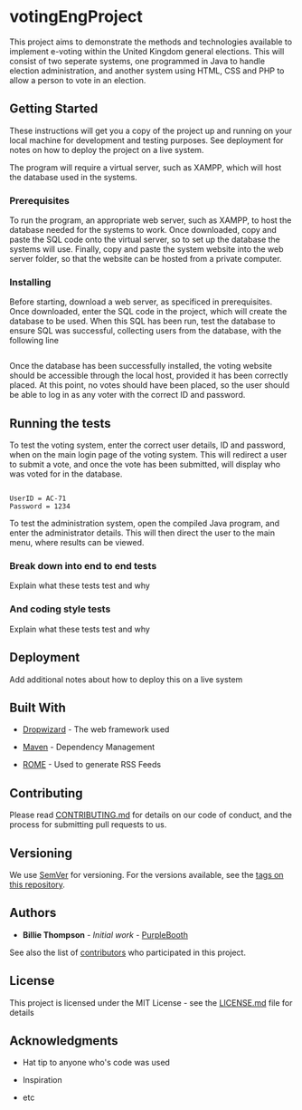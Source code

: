 # votingEngProject
This project aims to demonstrate the methods and technologies available to
implement e-voting within the United Kingdom general elections. This will
consist of two seperate systems, one programmed in Java to handle election
administration, and another system using HTML, CSS and PHP to allow a person
to vote in an election.

## Getting Started


These instructions will get you a copy of the project up and running on your
local machine for development and testing purposes. See deployment for notes 
on how to deploy the project on a live system.


The program will require a virtual server, such as XAMPP, which will host the
database used in the systems.

### Prerequisites


To run the program, an appropriate web server, such as XAMPP, to host the
database needed for the systems to work. Once downloaded, copy and paste
the SQL code onto the virtual server, so to set up the database the systems
will use.
 Finally, copy and paste the system website into the web server
folder, so that the website can be hosted from a private computer.


### Installing


Before starting, download a web server, as specificed in prerequisites. Once
downloaded, enter the SQL code in the project, which will create the database to
be used. When this SQL has been run, test the database to ensure SQL was successful,
collecting users from the database, with the following line
```Select * from voter
```



Once the database has been successfully installed, the voting website should be
accessible through the local host, provided it has been correctly placed. At this
point, no votes should have been placed, so the user should be able to log in as
any voter with the correct ID and password.




## Running the tests


To test the voting system, enter the correct user details, ID and password, when on
the main login page of the voting system. This will redirect a user to submit a vote,
and once the vote has been submitted, will display who was voted for in the database.
```

UserID = AC-71
Password = 1234
```




To test the administration system, open the compiled Java program, and enter the
administrator details. This will then direct the user to the main menu, where results
can be viewed.


### Break down into end to end tests


Explain what these tests test and why





### And coding style tests


Explain what these tests test and why



## Deployment


Add additional notes about how to deploy this on a live system



## Built With


* [Dropwizard](http://www.dropwizard.io/1.0.2/docs/) - The web framework used

* [Maven](https://maven.apache.org/) - Dependency Management

* [ROME](https://rometools.github.io/rome/) - Used to generate RSS Feeds

## Contributing



Please read [CONTRIBUTING.md](https://gist.github.com/PurpleBooth/b24679402957c63ec426) for details on our code of conduct, and the process for submitting pull requests to us.



## Versioning


We use [SemVer](http://semver.org/) for versioning. For the versions available, see the [tags on this repository](https://github.com/your/project/tags). 



## Authors


* **Billie Thompson** - *Initial work* - [PurpleBooth](https://github.com/PurpleBooth)



See also the list of [contributors](https://github.com/your/project/contributors) who participated in this project.



## License


This project is licensed under the MIT License - see the [LICENSE.md](LICENSE.md) file for details


## Acknowledgments


* Hat tip to anyone who's code was used

* Inspiration

* etc

